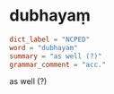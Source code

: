 # dubhayaṃ

``` toml
dict_label = "NCPED"
word = "dubhayaṃ"
summary = "as well (?)"
grammar_comment = "acc."
```

as well (?)

